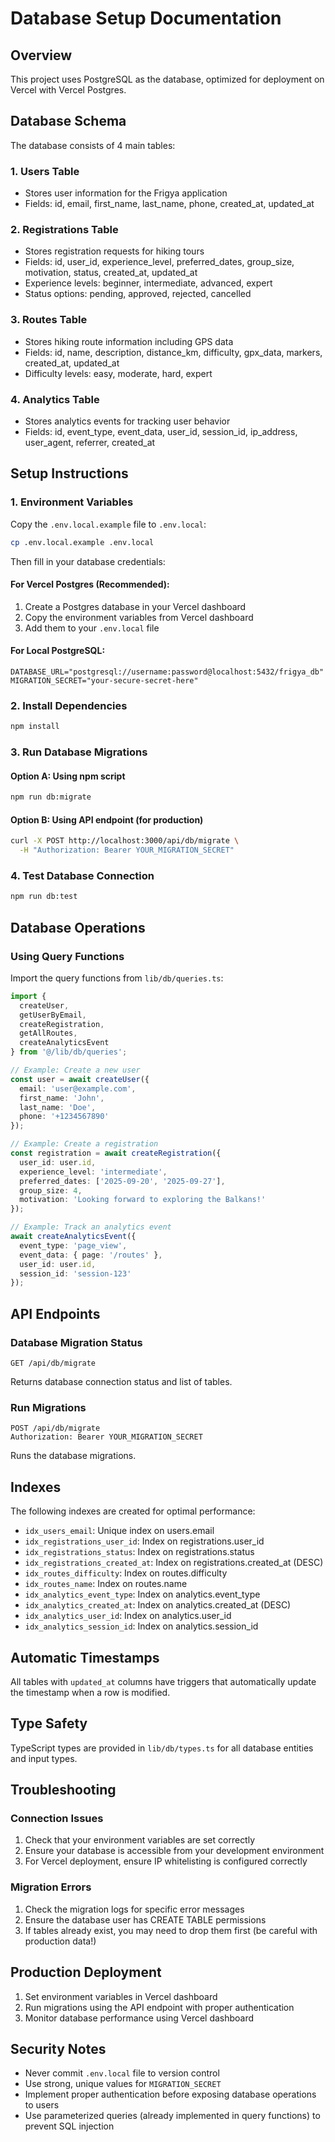 # Database Setup Documentation

## Overview
This project uses PostgreSQL as the database, optimized for deployment on Vercel with Vercel Postgres.

## Database Schema

The database consists of 4 main tables:

### 1. Users Table
- Stores user information for the Frigya application
- Fields: id, email, first_name, last_name, phone, created_at, updated_at

### 2. Registrations Table
- Stores registration requests for hiking tours
- Fields: id, user_id, experience_level, preferred_dates, group_size, motivation, status, created_at, updated_at
- Experience levels: beginner, intermediate, advanced, expert
- Status options: pending, approved, rejected, cancelled

### 3. Routes Table
- Stores hiking route information including GPS data
- Fields: id, name, description, distance_km, difficulty, gpx_data, markers, created_at, updated_at
- Difficulty levels: easy, moderate, hard, expert

### 4. Analytics Table
- Stores analytics events for tracking user behavior
- Fields: id, event_type, event_data, user_id, session_id, ip_address, user_agent, referrer, created_at

## Setup Instructions

### 1. Environment Variables

Copy the `.env.local.example` file to `.env.local`:
```bash
cp .env.local.example .env.local
```

Then fill in your database credentials:

#### For Vercel Postgres (Recommended):
1. Create a Postgres database in your Vercel dashboard
2. Copy the environment variables from Vercel dashboard
3. Add them to your `.env.local` file

#### For Local PostgreSQL:
```env
DATABASE_URL="postgresql://username:password@localhost:5432/frigya_db"
MIGRATION_SECRET="your-secure-secret-here"
```

### 2. Install Dependencies

```bash
npm install
```

### 3. Run Database Migrations

#### Option A: Using npm script
```bash
npm run db:migrate
```

#### Option B: Using API endpoint (for production)
```bash
curl -X POST http://localhost:3000/api/db/migrate \
  -H "Authorization: Bearer YOUR_MIGRATION_SECRET"
```

### 4. Test Database Connection

```bash
npm run db:test
```

## Database Operations

### Using Query Functions

Import the query functions from `lib/db/queries.ts`:

```typescript
import {
  createUser,
  getUserByEmail,
  createRegistration,
  getAllRoutes,
  createAnalyticsEvent
} from '@/lib/db/queries';

// Example: Create a new user
const user = await createUser({
  email: 'user@example.com',
  first_name: 'John',
  last_name: 'Doe',
  phone: '+1234567890'
});

// Example: Create a registration
const registration = await createRegistration({
  user_id: user.id,
  experience_level: 'intermediate',
  preferred_dates: ['2025-09-20', '2025-09-27'],
  group_size: 4,
  motivation: 'Looking forward to exploring the Balkans!'
});

// Example: Track an analytics event
await createAnalyticsEvent({
  event_type: 'page_view',
  event_data: { page: '/routes' },
  user_id: user.id,
  session_id: 'session-123'
});
```

## API Endpoints

### Database Migration Status
```
GET /api/db/migrate
```
Returns database connection status and list of tables.

### Run Migrations
```
POST /api/db/migrate
Authorization: Bearer YOUR_MIGRATION_SECRET
```
Runs the database migrations.

## Indexes

The following indexes are created for optimal performance:
- `idx_users_email`: Unique index on users.email
- `idx_registrations_user_id`: Index on registrations.user_id
- `idx_registrations_status`: Index on registrations.status
- `idx_registrations_created_at`: Index on registrations.created_at (DESC)
- `idx_routes_difficulty`: Index on routes.difficulty
- `idx_routes_name`: Index on routes.name
- `idx_analytics_event_type`: Index on analytics.event_type
- `idx_analytics_created_at`: Index on analytics.created_at (DESC)
- `idx_analytics_user_id`: Index on analytics.user_id
- `idx_analytics_session_id`: Index on analytics.session_id

## Automatic Timestamps

All tables with `updated_at` columns have triggers that automatically update the timestamp when a row is modified.

## Type Safety

TypeScript types are provided in `lib/db/types.ts` for all database entities and input types.

## Troubleshooting

### Connection Issues
1. Check that your environment variables are set correctly
2. Ensure your database is accessible from your development environment
3. For Vercel deployment, ensure IP whitelisting is configured correctly

### Migration Errors
1. Check the migration logs for specific error messages
2. Ensure the database user has CREATE TABLE permissions
3. If tables already exist, you may need to drop them first (be careful with production data!)

## Production Deployment

1. Set environment variables in Vercel dashboard
2. Run migrations using the API endpoint with proper authentication
3. Monitor database performance using Vercel dashboard

## Security Notes

- Never commit `.env.local` file to version control
- Use strong, unique values for `MIGRATION_SECRET`
- Implement proper authentication before exposing database operations to users
- Use parameterized queries (already implemented in query functions) to prevent SQL injection